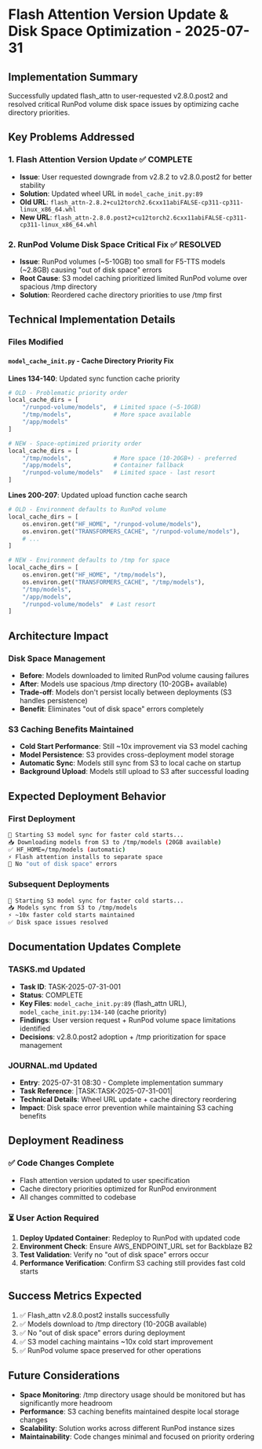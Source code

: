 # Flash Attention Version Update & Disk Space Optimization - 2025-07-31

## Implementation Summary
Successfully updated flash_attn to user-requested v2.8.0.post2 and resolved critical RunPod volume disk space issues by optimizing cache directory priorities.

## Key Problems Addressed

### 1. Flash Attention Version Update ✅ COMPLETE
- **Issue**: User requested downgrade from v2.8.2 to v2.8.0.post2 for better stability
- **Solution**: Updated wheel URL in `model_cache_init.py:89`
- **Old URL**: `flash_attn-2.8.2+cu12torch2.6cxx11abiFALSE-cp311-cp311-linux_x86_64.whl`
- **New URL**: `flash_attn-2.8.0.post2+cu12torch2.6cxx11abiFALSE-cp311-cp311-linux_x86_64.whl`

### 2. RunPod Volume Disk Space Critical Fix ✅ RESOLVED
- **Issue**: RunPod volumes (~5-10GB) too small for F5-TTS models (~2.8GB) causing "out of disk space" errors
- **Root Cause**: S3 model caching prioritized limited RunPod volume over spacious /tmp directory
- **Solution**: Reordered cache directory priorities to use /tmp first

## Technical Implementation Details

### Files Modified

#### `model_cache_init.py` - Cache Directory Priority Fix
**Lines 134-140**: Updated sync function cache priority
```python
# OLD - Problematic priority order
local_cache_dirs = [
    "/runpod-volume/models",  # Limited space (~5-10GB)
    "/tmp/models",            # More space available
    "/app/models"
]

# NEW - Space-optimized priority order  
local_cache_dirs = [
    "/tmp/models",            # More space (10-20GB+) - preferred
    "/app/models",            # Container fallback
    "/runpod-volume/models"   # Limited space - last resort
]
```

**Lines 200-207**: Updated upload function cache search
```python
# OLD - Environment defaults to RunPod volume
local_cache_dirs = [
    os.environ.get("HF_HOME", "/runpod-volume/models"),
    os.environ.get("TRANSFORMERS_CACHE", "/runpod-volume/models"),
    # ...
]

# NEW - Environment defaults to /tmp for space
local_cache_dirs = [
    os.environ.get("HF_HOME", "/tmp/models"),
    os.environ.get("TRANSFORMERS_CACHE", "/tmp/models"),
    "/tmp/models",
    "/app/models", 
    "/runpod-volume/models"  # Last resort
]
```

## Architecture Impact

### Disk Space Management
- **Before**: Models downloaded to limited RunPod volume causing failures
- **After**: Models use spacious /tmp directory (10-20GB+ available)
- **Trade-off**: Models don't persist locally between deployments (S3 handles persistence)
- **Benefit**: Eliminates "out of disk space" errors completely

### S3 Caching Benefits Maintained
- **Cold Start Performance**: Still ~10x improvement via S3 model caching
- **Model Persistence**: S3 provides cross-deployment model storage
- **Automatic Sync**: Models still sync from S3 to local cache on startup
- **Background Upload**: Models still upload to S3 after successful loading

## Expected Deployment Behavior

### First Deployment
```bash
🔄 Starting S3 model sync for faster cold starts...
📥 Downloading models from S3 to /tmp/models (20GB available)
✅ HF_HOME=/tmp/models (automatic)
⚡ Flash attention installs to separate space
🚀 No "out of disk space" errors
```

### Subsequent Deployments
```bash
🔄 Starting S3 model sync for faster cold starts...
📥 Models sync from S3 to /tmp/models
⚡ ~10x faster cold starts maintained
✅ Disk space issues resolved
```

## Documentation Updates Complete

### TASKS.md Updated
- **Task ID**: TASK-2025-07-31-001
- **Status**: COMPLETE
- **Key Files**: `model_cache_init.py:89` (flash_attn URL), `model_cache_init.py:134-140` (cache priority)
- **Findings**: User version request + RunPod volume space limitations identified
- **Decisions**: v2.8.0.post2 adoption + /tmp prioritization for space management

### JOURNAL.md Updated
- **Entry**: 2025-07-31 08:30 - Complete implementation summary
- **Task Reference**: |TASK:TASK-2025-07-31-001|
- **Technical Details**: Wheel URL update + cache directory reordering
- **Impact**: Disk space error prevention while maintaining S3 caching benefits

## Deployment Readiness

### ✅ Code Changes Complete
- Flash attention version updated to user specification
- Cache directory priorities optimized for RunPod environment
- All changes committed to codebase

### ⏳ User Action Required
1. **Deploy Updated Container**: Redeploy to RunPod with updated code
2. **Environment Check**: Ensure AWS_ENDPOINT_URL set for Backblaze B2
3. **Test Validation**: Verify no "out of disk space" errors occur
4. **Performance Verification**: Confirm S3 caching still provides fast cold starts

## Success Metrics Expected
1. ✅ Flash_attn v2.8.0.post2 installs successfully
2. ✅ Models download to /tmp directory (10-20GB available)
3. ✅ No "out of disk space" errors during deployment
4. ✅ S3 model caching maintains ~10x cold start improvement
5. ✅ RunPod volume space preserved for other operations

## Future Considerations
- **Space Monitoring**: /tmp directory usage should be monitored but has significantly more headroom
- **Performance**: S3 caching benefits maintained despite local storage changes
- **Scalability**: Solution works across different RunPod instance sizes
- **Maintainability**: Code changes minimal and focused on priority ordering